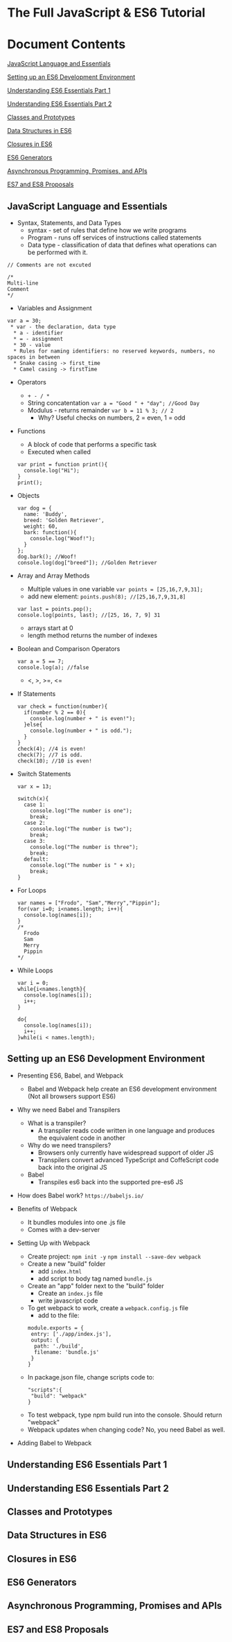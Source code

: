 # The Full JavaScript & ES6 Tutorial

# Document Contents
[JavaScript Language and Essentials](#javascript-language-and-essentials)

[Setting up an ES6 Development Environment](#setting-up-an-es6-development-environment)

[Understanding ES6 Essentials Part 1](#understanding-es6-essentials-part-1)

[Understanding ES6 Essentials Part 2](#understanding-es6-essentials-part-2)

[Classes and Prototypes](#classes-and-prototypes)

[Data Structures in ES6](#data-structures-in-es6)

[Closures in ES6](#closures-in-es6)

[ES6 Generators](#es6-generators)

[Asynchronous Programming, Promises, and APIs](#asynchronous-programming-promises-and-apis)

[ES7 and ES8 Proposals](#es7-and-es8-proposals)

##  JavaScript Language and Essentials

  * Syntax, Statements, and Data Types
    * syntax - set of rules that define how we write programs
    * Program - runs off services of instructions called statements
    * Data type - classification of data that defines what operations can be performed with it.
    
  ```
  // Comments are not excuted
  ```
  
  ```
  /*
  Multi-line
  Comment
  */
  ```
  
  * Variables and Assignment
  ``` 
  var a = 30;
   * var - the declaration, data type
    * a - identifier
    * = - assignment
    * 30 - value
    * Rules for naming identifiers: no reserved keywords, numbers, no spaces in between
    * Snake casing -> first_time
    * Camel casing -> firstTime
  ```
  * Operators
    * `+ - / *`
    * String concatentation
      `var a = "Good " + "day"; //Good Day`
    * Modulus - returns remainder
      `var b = 11 % 3; // 2`
      * Why? Useful checks on numbers, 2 = even, 1 = odd
      
  * Functions
    * A block of code that performs a specific task
    * Executed when called
    ```
    var print = function print(){
      console.log("Hi");
    }
    print();
    ```
    
  * Objects
    ```
    var dog = {
      name: 'Buddy',
      breed: 'Golden Retriever',
      weight: 60,
      bark: function(){
        console.log("Woof!");
      }
    };
    dog.bark(); //Woof!
    console.log(dog["breed"]); //Golden Retriever
    ```
  * Array and Array Methods  
    * Multiple values in one variable
    `var points = [25,16,7,9,31];`
    * add new element:
      `points.push(8); //[25,16,7,9,31,8]`
    ```
    var last = points.pop();
    console.log(points, last); //[25, 16, 7, 9] 31
    ```
    * arrays start at 0
    * length method returns the number of indexes
  
  * Boolean and Comparison Operators
    ```
    var a = 5 == 7;
    console.log(a); //false
    ```
    * <, >, >=, <=
  
  * If Statements
    ```
    var check = function(number){
      if(number % 2 == 0){
        console.log(number + " is even!");
      }else{
        console.log(number + " is odd.");
      }
    }
    check(4); //4 is even!
    check(7); //7 is odd.
    check(10); //10 is even!
    ```
  
  * Switch Statements
    ```
    var x = 13;
    
    switch(x){
      case 1:
        console.log("The number is one");
        break;
      case 2:
        console.log("The number is two");
        break;
      case 3:
        console.log("The number is three");
        break;
      default:
        console.log("The number is " + x);
        break;
    }
    ```
    
  * For Loops
    ```
    var names = ["Frodo", "Sam","Merry","Pippin"];
    for(var i=0; i<names.length; i++){
      console.log(names[i]);
    }
    /*
      Frodo
      Sam
      Merry
      Pippin
    */
    ```
    
  * While Loops
    ```
    var i = 0;
    while{i<names.length}{
      console.log(names[i]);
      i++;
    }
    
    do{
      console.log(names[i]);
      i++;
    }while(i < names.length);
    ```
    
##  Setting up an ES6 Development Environment

  * Presenting ES6, Babel, and Webpack
    * Babel and Webpack help create an ES6 development environment (Not all browsers support ES6)
  * Why we need Babel and Transpilers
    * What is a transpiler?
      * A transpiler reads code written in one language and produces the equivalent code in another
    * Why do we need transpilers?
      * Browsers only currently have widespread support of older JS
      * Transpilers convert advanced TypeScript and CoffeScript code back into the original JS
    * Babel
      * Transpiles es6 back into the supported pre-es6 JS
  * How does Babel work?
    `https://babeljs.io/`
  * Benefits of Webpack  
    * It bundles modules into one .js file
    * Comes with a dev-server
  * Setting Up with Webpack
    * Create project:
      `npm init -y`
      `npm install --save-dev webpack`
    * Create a new "build" folder
      * add `index.html`
      * add script to body tag named `bundle.js`
    * Create an "app" folder next to the "build" folder  
      * Create an `index.js` file
       * write javascript code
    * To get webpack to work, create a `webpack.config.js` file
       * add to the file:
      ```
      module.exports = {
       entry: ['./app/index.js'],
       output: {
        path: './build',
        filename: 'bundle.js'
       }
      }
      ```
    * In package.json file, change scripts code to:
      ```
      "scripts":{
       "build": "webpack"
      }
      ```
    * To test webpack, type npm build run into the console.  Should return "webpack"
    * Webpack updates when changing code? No, you need Babel as well.
     
  * Adding Babel to Webpack
  
      
 
##  Understanding ES6 Essentials Part 1

##  Understanding ES6 Essentials Part 2

##  Classes and Prototypes

##  Data Structures in ES6

##  Closures in ES6

##  ES6 Generators

##  Asynchronous Programming, Promises and APIs

##  ES7 and ES8 Proposals
